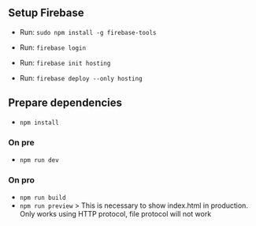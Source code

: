 ## Setup Firebase
- Run: `sudo npm install -g firebase-tools`

- Run: `firebase login`

- Run: `firebase init hosting`

- Run: `firebase deploy --only hosting`

## Prepare dependencies
- `npm install`

### On pre
- `npm run dev`

### On pro
- `npm run build`
- `npm run preview` > This is necessary to show index.html in production. Only works using HTTP protocol, file protocol will not work
